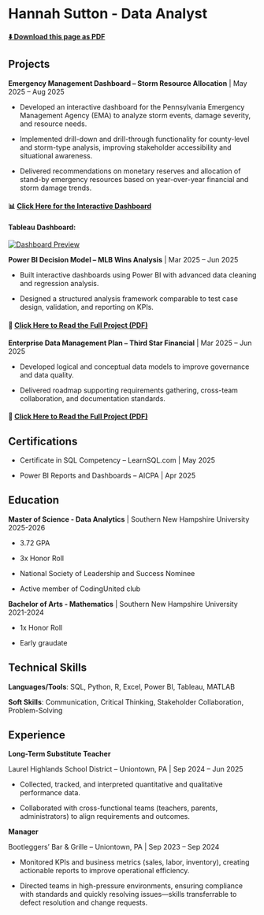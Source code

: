 # Hannah Sutton - Data Analyst 

<!-- PDF-EXCLUDE-START -->
#### [⬇️ Download this page as PDF](/downloads/readme.pdf)
<!-- PDF-EXCLUDE-END -->
 

## Projects 
**Emergency Management Dashboard – Storm Resource Allocation** | May 2025 – Aug 2025 


- Developed an interactive dashboard for the Pennsylvania Emergency Management Agency (EMA) to analyze storm events, damage severity, and resource needs.

  
- Implemented drill-down and drill-through functionality for county-level and storm-type analysis, improving stakeholder accessibility and situational awareness.

  
- Delivered recommendations on monetary reserves and allocation of stand-by emergency resources based on year-over-year financial and storm damage trends.


#### 📊 [Click Here for the Interactive Dashboard](https://public.tableau.com/views/StormDashboard_17559311714590/Dashboard1?:language=en-US&:sid=&:redirect=auth&:display_count=n&:origin=viz_share_link)


<!-- PDF-EXCLUDE-START -->
#### Tableau Dashboard:

[![Dashboard Preview](https://public.tableau.com/static/images/St/StormDashboard_17559311714590/Dashboard1/1.png)](https://public.tableau.com/views/StormDashboard_17559311714590/Dashboard1?:language=en-US&:sid=&:redirect=auth&:display_count=n&:origin=viz_share_link)
<!-- PDF-EXCLUDE-END -->


**Power BI Decision Model – MLB Wins Analysis** | Mar 2025 – Jun 2025 


- Built interactive dashboards using Power BI with advanced data cleaning and regression analysis.

  
- Designed a structured analysis framework comparable to test case design, validation, and reporting on KPIs.


#### 📄 [Click Here to Read the Full Project (PDF)](downloads/DAT%20520%20Final%20Project.pdf)


 
**Enterprise Data Management Plan – Third Star Financial** | Mar 2025 – Jun 2025 


- Developed logical and conceptual data models to improve governance and data quality.

  
- Delivered roadmap supporting requirements gathering, cross-team collaboration, and documentation standards.


#### 📄 [Click Here to Read the Full Project (PDF)](downloads/DAT%20515%20Final%20Project.pdf)



## Certifications 
- Certificate in SQL Competency – LearnSQL.com | May 2025

  
- Power BI Reports and Dashboards – AICPA | Apr 2025


## Education
**Master of Science - Data Analytics** | Southern New Hampshire University 2025-2026


- 3.72 GPA


- 3x Honor Roll 


- National Society of Leadership and Success Nominee


- Active member of CodingUnited club


**Bachelor of Arts - Mathematics** | Southern New Hampshire University 2021-2024


- 1x Honor Roll


- Early graudate 


## Technical Skills 

**Languages/Tools**: SQL, Python, R, Excel, Power BI, Tableau, MATLAB


**Soft Skills**: Communication, Critical Thinking, Stakeholder Collaboration, Problem-Solving 


## Experience 

**Long-Term Substitute Teacher**

Laurel Highlands School District – Uniontown, PA | Sep 2024 – Jun 2025 


- Collected, tracked, and interpreted quantitative and qualitative performance data.


- Collaborated with cross-functional teams (teachers, parents, administrators) to align requirements and outcomes.


**Manager**

Bootleggers’ Bar & Grille – Uniontown, PA | Sep 2023 – Sep 2024 


- Monitored KPIs and business metrics (sales, labor, inventory), creating actionable reports to improve operational efficiency. 


- Directed teams in high-pressure environments, ensuring compliance with standards and quickly resolving issues—skills transferrable to defect resolution and change requests. 
